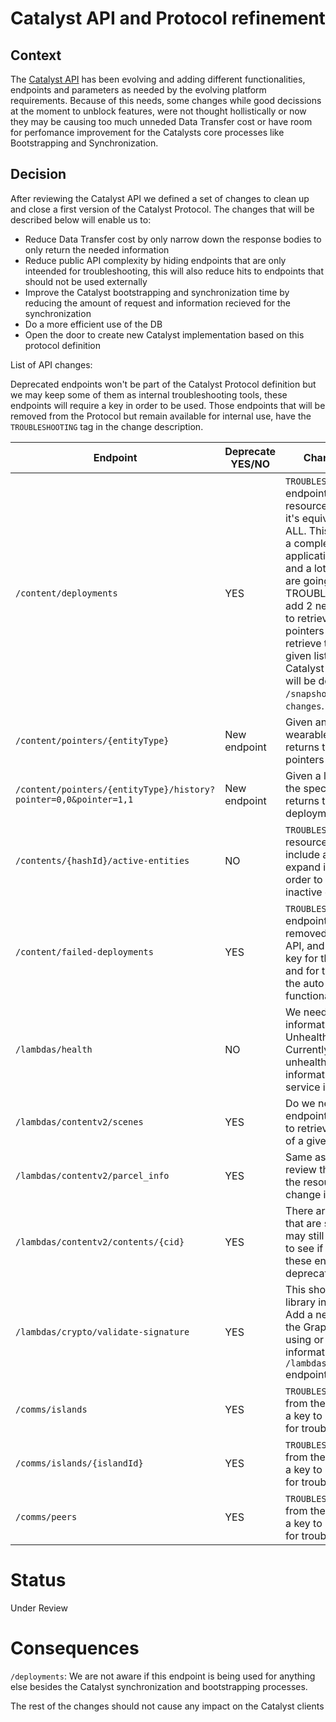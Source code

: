 
# Catalyst API and Protocol refinement 

## Context

The [Catalyst API](https://decentraland.github.io/catalyst-api-specs/) has been evolving and adding different functionalities, endpoints and parameters as needed by the evolving platform requirements. Because of this needs, some changes while good decissions at the moment to unblock features, were not thought hollistically or now they may be causing too much unneded Data Transfer cost or have room for perfomance improvement for the Catalysts core processes like Bootstrapping and Synchronization. 

## Decision

After reviewing the Catalyst API we defined a set of changes to clean up and close a first version of the Catalyst Protocol. The changes that will be described below will enable us to: 
- Reduce Data Transfer cost by only narrow down the response bodies to only return the needed information
- Reduce public API complexity by hiding endpoints that are only inteended for troubleshooting, this will also reduce hits to endpoints that should not be used externally
- Improve the Catalyst bootstrapping and synchronization time by reducing the amount of request and information recieved for the synchronization 
- Do a more efficient use of the DB
- Open the door to create new Catalyst implementation based on this protocol definition

List of API changes:

Deprecated endpoints won't be part of the Catalyst Protocol definition but we may keep some of them as internal troubleshooting tools, these endpoints will require a key in order to be used. 
Those endpoints that will be removed from the Protocol but remain available for internal use, have the `TROUBLESHOOTING` tag in the change description. 


| Endpoint                                                         | Deprecate YES/NO | Change Description                                                                                                                                                                                                                                                                                                                                                                                                                                                          |
|------------------------------------------------------------------|------------------|-----------------------------------------------------------------------------------------------------------------------------------------------------------------------------------------------------------------------------------------------------------------------------------------------------------------------------------------------------------------------------------------------------------------------------------------------------------------------------|
| `/content/deployments`                                           | YES              | `TROUBLESHOOTING`: This endpoint consumes DB resources inefficiently  as it's equivalent to a SELECT ALL. This endpoint also has a complex UX with the application of many filters and a lot of parameters. We are going to tag this as TROUBLESHOOTING and add 2 new endpoints: one to retrieve the list of all pointers and another to retrieve the history of a given list of pointers. Catalyst synchronization will be done using `/snapshots` and `/pointer-changes`.   |
| `/content/pointers/{entityType}`                                 | New endpoint     | Given an entity type (scene, wearables) this endpoint returns the list of all the pointers paginated                                                                                                                                                                                                                                                                                                                                                                        |
| `/content/pointers/{entityType}/history?pointer=0,0&pointer=1,1` | New endpoint     | Given a list of pointers of the specified entity type, returns the history of deployments                                                                                                                                                                                                                                                                                                                                                                                   |
| `/contents/{hashId}/active-entities`                             | NO               | `TROUBLESHOOTING`: Change resource to `/entities` and include a parameter to expand it's functionality in order to be able to retrieve inactive entities                                                                                                                                                                                                                                                                                                                      |
| `/content/failed-deployments`                                    | YES              | `TROUBLESHOOTING`: This endpoint should be removed from the public API, and only be used with a key for the Catalyst Monitor and for troubleshooting or the auto-fix deployments functionality                                                                                                                                                                                                                                                                                |
| `/lambdas/health`                                                | NO               | We need to add more information like the Unhealthy message. Currently you get an unhealthy state and no information about why the service is unhealthy                                                                                                                                                                                                                                                                                                                      |
| `/lambdas/contentv2/scenes`                                      | YES              | Do we need the v2? this endpoint should be generic to retrieve the list of scenes of a given coordinates                                                                                                                                                                                                                                                                                                                                                                    |
| `/lambdas/contentv2/parcel_info`                                 | YES              | Same as above, we need to review the need of the v2 in the resource name and change it to be generic                                                                                                                                                                                                                                                                                                                                                                        |
| `/lambdas/contentv2/contents/{cid}`                              | YES              | There are old entities v2 that are still requested and may still be valid. We need to see if we can update these entities and deprecate this endpoint                                                                                                                                                                                                                                                                                                                       |
| `/lambdas/crypto/validate-signature`                             | YES              | This should be done with a library in the client side. Add a new lambda to return the Graph URL that we are using or add this information to the `/lambdas/contracts/servers` endpoint                                                                                                                                                                                                                                                                                      |
| `/comms/islands`                                                 | YES              | `TROUBLESHOOTING`: Remove from the public API and add a key to use this information for troubleshooting                                                                                                                                                                                                                                                                                                                                                                       |
| `/comms/islands/{islandId}`                                      | YES              | `TROUBLESHOOTING`: Remove from the public API and add a key to use this information for troubleshooting                                                                                                                                                                                                                                                                                                                                                                       |
| `/comms/peers`                                                   | YES              | `TROUBLESHOOTING`: Remove from the public API and add a key to use this information for troubleshooting                                                                                                                                                                                                                                                                                                                                                                       |


# Status

Under Review

# Consequences

`/deployments`: We are not aware if this endpoint is being used for anything else besides the Catalyst synchronization and bootstrapping processes. 

The rest of the changes should not cause any impact on the Catalyst clients

